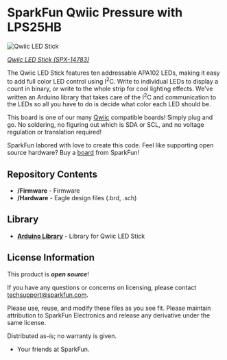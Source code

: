 SparkFun Qwiic Pressure with LPS25HB
========================================

![Qwiic LED Stick](https://cdn.sparkfun.com/assets/parts/1/3/0/3/7/Qwiic_LED_Stick_Rainbow.gif)

[*Qwiic LED Stick (SPX-14783)*](https://www.sparkfun.com/products/14783)

The Qwiic LED Stick features ten addressable APA102 LEDs, making it easy to add full color LED control using I<sup>2</sup>C. Write to individual LEDs to display a count in binary, or write to the whole strip for cool lighting effects. We’ve written an Arduino library that takes care of the I<sup>2</sup>C and communication to the LEDs so all you have to do is decide what color each LED should be.

This board is one of our many [Qwiic](https://www.sparkfun.com/qwiic) compatible boards! Simply plug and go. No soldering, no figuring out which is SDA or SCL, and no voltage regulation or translation required!

SparkFun labored with love to create this code. Feel like supporting open source hardware? 
Buy a [board](https://www.sparkfun.com/products/14783) from SparkFun!

Repository Contents
-------------------

* **/Firmware** - Firmware
* **/Hardware** - Eagle design files (.brd, .sch)

Library
--------------
* **[Arduino Library](https://github.com/sparkfun/SparkFun_Qwiic_LED_Stick_Arduino_Library)** - Library for Qwiic LED Stick

License Information
-------------------

This product is _**open source**_! 

If you have any questions or concerns on licensing, please contact techsupport@sparkfun.com.

Please use, reuse, and modify these files as you see fit. Please maintain attribution to SparkFun Electronics and release any derivative under the same license.

Distributed as-is; no warranty is given.

- Your friends at SparkFun.